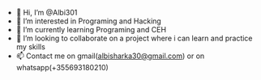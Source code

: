 - 👋 Hi, I’m @Albi301
- 👀 I’m interested in Programing and Hacking
- 🌱 I’m currently learning Programing and CEH
- 💞️ I’m looking to collaborate on a project where i can learn and practice my skills
- 📫 Contact me on gmail(albisharka30@gmail.com) or on whatsapp(+355693180210)

<!---
Albi301/Albi301 is a ✨ special ✨ repository because its `README.md` (this file) appears on your GitHub profile.
You can click the Preview link to take a look at your changes.
--->
